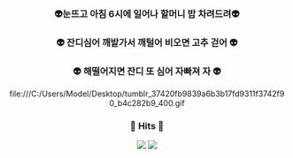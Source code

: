 <div align="center">
<h3 align="center"><b>👽눈뜨고 아침 6시에 일어나 할머니 밥 차려드려👽 </b></h3>
<h3 align="center"><b>👽 잔디심어 깨밭가서 깨털어 비오면 고추 걷어 👽 </b></h3>
<h3 align="center"><b>👽     해떨어지면 잔디 또 심어 자빠져 자    👽 </b></h3>

file:///C:/Users/Model/Desktop/tumblr_37420fb9839a6b3b17fd9311f3742f90_b4c282b9_400.gif

<h3 align="center"><b>🔫 Hits 🔫 </b></h3>
<p align="center">
<a href="https://hits.seeyoufarm.com"><img src="https://hits.seeyoufarm.com/api/count/incr/badge.svg?url=https%3A%2F%2Fgithub.com%2Fyouhyeoneee%2F&count_bg=%23000000&title_bg=%23000000&icon=github.svg&icon_color=%23FFFFFF&title=GitHub&edge_flat=false"/></a>
<a href="https://hits.seeyoufarm.com"><img src="https://hits.seeyoufarm.com/api/count/incr/badge.svg?url=https%3A%2F%2Fvelog.io%2F%40youhyeoneee&count_bg=%2320C997&title_bg=%2320C997&icon=blogger.svg&icon_color=%23FFFFFF&title=Velog&edge_flat=false"/></a>
</p>
</div>
